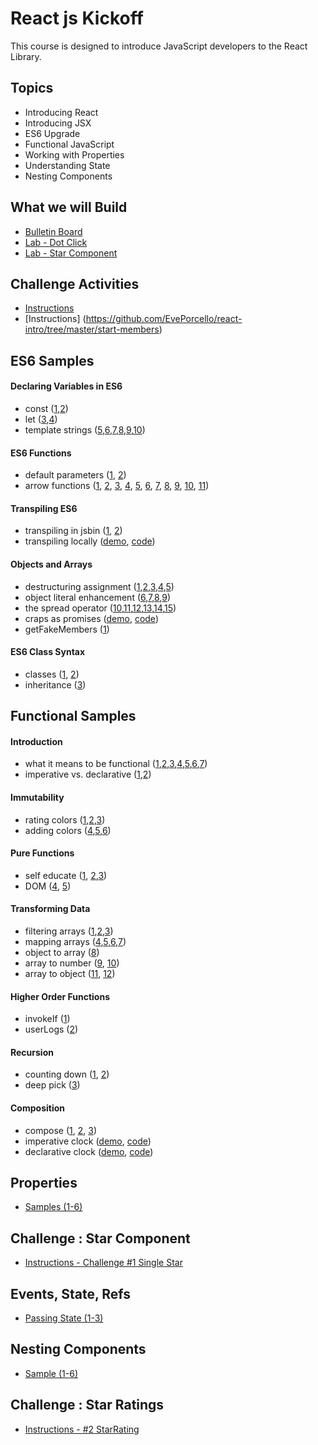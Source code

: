 React js Kickoff
================
This course is designed to introduce JavaScript developers to the React Library.

Topics
------
* Introducing React
* Introducing JSX
* ES6 Upgrade
* Functional JavaScript
* Working with Properties
* Understanding State
* Nesting Components

What we will Build
----------
* [Bulletin Board](http://output.jsbin.com/nusune/1/quiet)
* [Lab - Dot Click](http://output.jsbin.com/vesayev/1/quiet)
* [Lab - Star Component](http://output.jsbin.com/moyiha/3/quiet)

Challenge Activities
------------------
* [Instructions](https://github.com/EvePorcello/react-intro/tree/master/start-dot)
* [Instructions] (https://github.com/EvePorcello/react-intro/tree/master/start-members)

ES6 Samples
----------
#### Declaring Variables in ES6
* const ([1](http://jsbin.com/gapoxa/1/edit?js,console),[2](http://jsbin.com/gapoxa/2/edit?js,console))
* let ([3](http://jsbin.com/gapoxa/3/edit?js,console),[4](http://jsbin.com/gapoxa/4/edit?js,console))
* template strings ([5](http://jsbin.com/gapoxa/5/edit?js,output),[6](http://jsbin.com/gapoxa/6/edit?js,output),[7](http://jsbin.com/gapoxa/7/edit?js,console),[8](http://jsbin.com/gapoxa/8/edit?js,console),[9](http://jsbin.com/gapoxa/9/edit?js,console),[10](http://jsbin.com/gapoxa/10/edit?js,output))

#### ES6 Functions
* default parameters ([1](http://jsbin.com/yeqexu/1/edit?js,console),
[2](http://jsbin.com/yeqexu/2/edit?js,console))
* arrow functions ([1](http://jsbin.com/tegefa/1/edit?js,console),
[2](http://jsbin.com/tegefa/2/edit?js,console),
[3](http://jsbin.com/tegefa/3/edit?js,console),
[4](http://jsbin.com/tegefa/4/edit?js,console),
[5](http://jsbin.com/tegefa/5/edit?js,console),
[6](http://jsbin.com/tegefa/6/edit?js,console),
[7](http://jsbin.com/tegefa/7/edit?js,console),
[8](http://jsbin.com/tegefa/8/edit?js,console),
[9](http://jsbin.com/tegefa/9/edit?js,console),
[10](http://jsbin.com/tegefa/10/edit?js,console),
[11](http://jsbin.com/tegefa/11/edit?js,console))

#### Transpiling ES6
* transpiling in jsbin ([1](http://jsbin.com/puraror/1/edit?js,console),
[2](http://jsbin.com/puraror/2/edit?js,console))
* transpiling locally ([demo](http://rawgit.com/MoonHighway/learning-react/master/chapter-02/babel-inline-transpiler.html), 
[code](https://github.com/MoonHighway/learning-react/blob/master/chapter-02/babel-inline-transpiler.html))

#### Objects and Arrays
* destructuring assignment ([1](http://jsbin.com/jukokaf/1/edit?js,console),[2](http://jsbin.com/jukokaf/2/edit?js,console),[3](http://jsbin.com/jukokaf/3/edit?js,console),[4](http://jsbin.com/jukokaf/4/edit?js,console),[5](http://jsbin.com/jukokaf/5/edit?js,console))
* object literal enhancement ([6](http://jsbin.com/jukokaf/6/edit?js,console),[7](http://jsbin.com/jukokaf/7/edit?js,console),[8](http://jsbin.com/jukokaf/8/edit?js,console),[9](http://jsbin.com/jukokaf/9/edit?js,console))
* the spread operator ([10](http://jsbin.com/jukokaf/10/edit?js,console),[11](http://jsbin.com/jukokaf/11/edit?js,console),[12](http://jsbin.com/jukokaf/12/edit?js,console),[13](http://jsbin.com/jukokaf/13/edit?js,console),[14](http://jsbin.com/jukokaf/14/edit?js,console),[15](http://jsbin.com/jukokaf/15/edit?js,console))
* craps as promises ([demo](http://rawgit.com/MoonHighway/learning-react/master/chapter-02/craps.html), 
[code](https://github.com/MoonHighway/learning-react/blob/master/chapter-02/craps.js))
* getFakeMembers ([1](http://jsbin.com/ceteja/1/edit?js))

#### ES6 Class Syntax
* classes ([1](http://jsbin.com/hoqileh/1/edit?js,console),
[2](http://jsbin.com/hoqileh/2/edit?js,console))
* inheritance ([3](http://jsbin.com/hoqileh/3/edit?js,console))

Functional Samples
------------------

#### Introduction
* what it means to be functional ([1](http://jsbin.com/pimixu/1/edit?js,console),[2](http://jsbin.com/pimixu/2/edit?js,console),[3](http://jsbin.com/pimixu/3/edit?js,console),[4](http://jsbin.com/pimixu/4/edit?js,console),[5](http://jsbin.com/pimixu/5/edit?js,console),[6](http://jsbin.com/pimixu/6/edit?js,console),[7](http://jsbin.com/pimixu/7/edit?js,console))
* imperative vs. declarative ([1](http://jsbin.com/cuqapu/1/edit?js,console),[2](http://jsbin.com/cuqapu/2/edit?js,console))


#### Immutability
* rating colors ([1](http://jsbin.com/kemimi/1/edit?js,console),[2](http://jsbin.com/kemimi/2/edit?js,console),[3](http://jsbin.com/kemimi/3/edit?js,console))
* adding colors ([4](http://jsbin.com/kemimi/4/edit?js,console),[5](http://jsbin.com/kemimi/5/edit?js,console),[6](http://jsbin.com/kemimi/6/edit?js,console))

#### Pure Functions
* self educate ([1](http://jsbin.com/kosogo/1/edit?js,console), [2](http://jsbin.com/kosogo/2/edit?js,console),[3](http://jsbin.com/kosogo/3/edit?js,console))
* DOM ([4](http://jsbin.com/kosogo/4/edit?js,output), [5](http://jsbin.com/kosogo/5/edit?js,output))

#### Transforming Data
* filtering arrays ([1](http://jsbin.com/qehige/1/edit?js,console),[2](http://jsbin.com/qehige/2/edit?js,console),[3](http://jsbin.com/qehige/3/edit?js,console))
* mapping arrays ([4](http://jsbin.com/qehige/4/edit?js,console),[5](http://jsbin.com/qehige/5/edit?js,console),[6](http://jsbin.com/qehige/6/edit?js,console),[7](http://jsbin.com/qehige/7/edit?js,console))
* object to array ([8](http://jsbin.com/qehige/8/edit?js,console))
* array to number ([9](http://jsbin.com/qehige/9/edit?js,console),
[10](http://jsbin.com/qehige/10/edit?js,console))
* array to object ([11](http://jsbin.com/qehige/11/edit?js,console),
[12](http://jsbin.com/qehige/12/edit?js,console))

#### Higher Order Functions
* invokeIf ([1](http://jsbin.com/tolewi/1/edit?js,console))
* userLogs ([2](http://jsbin.com/tolewi/2/edit?js,console))

#### Recursion
* counting down ([1](http://jsbin.com/romezi/1/edit?js,console),
[2](http://jsbin.com/romezi/2/edit?js,console))
* deep pick ([3](http://jsbin.com/romezi/3/edit?js,console))

#### Composition
* compose ([1](http://jsbin.com/zivevu/1/edit?js,console),
[2](http://jsbin.com/zivevu/2/edit?js,console),
[3](http://jsbin.com/zivevu/3/edit?js,console))
* imperative clock ([demo](http://rawgit.com/MoonHighway/learning-react/master/chapter-03/imperative-clock.html),
[code](https://github.com/MoonHighway/learning-react/blob/master/chapter-03/imperative-clock.js))
* declarative clock ([demo](http://rawgit.com/MoonHighway/learning-react/master/chapter-03/declarative-clock.html),
[code](https://github.com/MoonHighway/learning-react/blob/master/chapter-03/declarative-clock.js))

Properties
----------
* [Samples (1-6)](http://jsbin.com/vimomo/1/edit?html,js)

Challenge : Star Component
----------
* [Instructions - Challenge #1 Single Star](https://github.com/MoonHighway/react-kickoff/tree/master/start-star-rating)

Events, State, Refs
----------
* [Passing State (1-3)](http://jsbin.com/xoqaki/1/edit?js)

Nesting Components
----------
* [Sample (1-6)](http://jsbin.com/lunoso/1/edit?js,output)

Challenge : Star Ratings
----------
* [Instructions - #2 StarRating](https://github.com/MoonHighway/react-kickoff/tree/master/start-star-rating)
